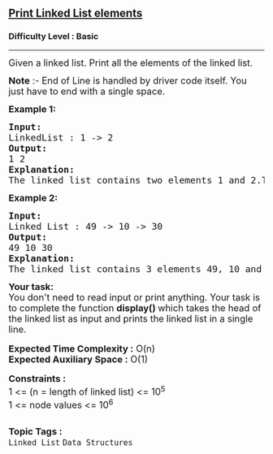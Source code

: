 <h2><a href="https://www.geeksforgeeks.org/problems/print-linked-list-elements/1?page=1&category=Linked%20List&status=unsolved&sortBy=difficulty">Print Linked List elements</a></h2><h3>Difficulty Level : Basic</h3><hr><div class="problems_problem_content__Xm_eO"><p><span style="font-size: 18px;">Given a linked list. Print all the elements of the linked list.</span></p>
<p><span style="font-size: 18px;"><strong>Note</strong> :- End of Line is handled by driver code itself. You just have to end with a single space.</span></p>
<p><strong><span style="font-size: 18px;">Example 1:</span></strong></p>
<pre><span style="font-size: 18px;"><strong>Input:</strong>
LinkedList : 1 -&gt; 2</span>
<span style="font-size: 18px;"><strong>Output:</strong>
1 2</span>
<span style="font-size: 18px;"><strong>Explanation:
</strong>The linked list contains two elements 1 and 2.The elements are printed in a single line.</span></pre>
<p><strong><span style="font-size: 18px;">Example 2:</span></strong></p>
<pre><strong><span style="font-size: 18px;">Input:</span></strong>
<span style="font-size: 18px;">Linked List : 49 -&gt; 10 -&gt; 30</span>
<strong><span style="font-size: 18px;">Output: </span></strong>
<span style="font-size: 18px;">49 10 30</span>
<strong><span style="font-size: 18px;">Explanation:</span></strong>
<span style="font-size: 18px;">The linked list contains 3 elements 49, 10 and 30. The elements are printed in a single line.</span></pre>
<div><strong><span style="font-size: 18px;">Your task:</span></strong></div>
<div><span style="font-size: 18px;">You don't need to read input or print anything. Your task is to complete the function <strong>display() </strong>which takes the head of the linked list as input and prints the linked list in a single line.</span></div>
<div>&nbsp;</div>
<div><span style="font-size: 18px;"><strong>Expected Time Complexity :</strong> O(n)</span></div>
<div><span style="font-size: 18px;"><strong>Expected Auxiliary Space :</strong> O(1)</span></div>
<div>&nbsp;</div>
<div><strong><span style="font-size: 18px;">Constraints :</span></strong></div>
<div><span style="font-size: 18px;">1 &lt;= (n = length of linked list) &lt;= 10<sup>5</sup></span></div>
<div><span style="font-size: 18px;">1 &lt;= node values &lt;= 10<sup>6</sup></span></div></div><br><p><span style=font-size:18px><strong>Topic Tags : </strong><br><code>Linked List</code>&nbsp;<code>Data Structures</code>&nbsp;